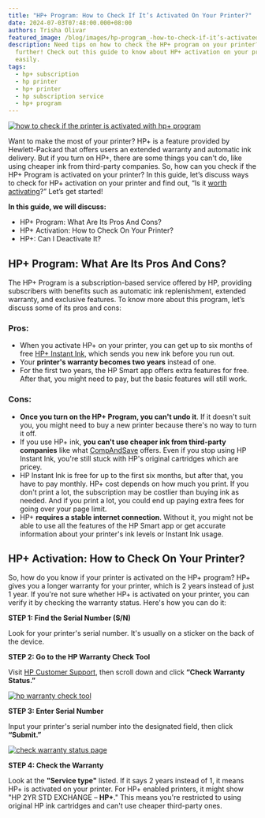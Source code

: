 ```yaml
---
title: "HP+ Program: How to Check If It’s Activated On Your Printer?"
date: 2024-07-03T07:48:00.000+08:00
authors: Trisha Olivar
featured_image: /blog/images/hp-program_-how-to-check-if-it’s-activated-on-your-printer.png
description: Need tips on how to check the HP+ program on your printer? Look no
  further! Check out this guide to know about HP+ activation on your printer
  easily.
tags:
  - hp+ subscription
  - hp printer
  - hp+ printer
  - hp subscription service
  - hp+ program
---
```



[![how to check if the printer is activated with hp+ program](/blog/images/hp-program_-how-to-check-if-it’s-activated-on-your-printer.png "How to Check if the Printer is Activated with HP+ Program")](/blog/images/hp-program_-how-to-check-if-it’s-activated-on-your-printer.png)

Want to make the most of your printer? HP+ is a feature provided by Hewlett-Packard that offers users an extended warranty and automatic ink delivery. But if you turn on HP+, there are some things you can't do, like using cheaper ink from third-party companies. So, how can you check if the HP+ Program is activated on your printer? In this guide, let’s discuss ways to check for HP+ activation on your printer and find out, “Is it [worth activating](https://www.compandsave.com/what-is-hp-plus-program-the-pros-and-cons)?” Let’s get started!

**In this guide, we will discuss:**

* HP+ Program: What Are Its Pros And Cons?
* HP+ Activation: How to Check On Your Printer?
* HP+: Can I Deactivate It?

## HP+ Program: What Are Its Pros And Cons?

The HP+ Program is a subscription-based service offered by HP, providing subscribers with benefits such as automatic ink replenishment, extended warranty, and exclusive features. To know more about this program, let’s discuss some of its pros and cons:

### Pros:

* When you activate HP+ on your printer, you can get up to six months of free [HP+ Instant Ink](https://www.compandsave.com/what-is-hp-instant-ink-program), which sends you new ink before you run out.
* Your **printer's warranty becomes two years** instead of one.
* For the first two years, the HP Smart app offers extra features for free. After that, you might need to pay, but the basic features will still work.

### Cons:

* **Once you turn on the HP+ Program, you can't undo it**. If it doesn't suit you, you might need to buy a new printer because there's no way to turn it off.
* If you use HP+ ink, **you can't use cheaper ink from third-party companies** like what [CompAndSave](https://www.compandsave.com/) offers. Even if you stop using HP Instant Ink, you're still stuck with HP's original cartridges which are pricey.
* HP Instant Ink is free for up to the first six months, but after that, you have to pay monthly. HP+ cost depends on how much you print. If you don't print a lot, the subscription may be costlier than buying ink as needed. And if you print a lot, you could end up paying extra fees for going over your page limit.
* HP+ **requires a stable internet connection**. Without it, you might not be able to use all the features of the HP Smart app or get accurate information about your printer's ink levels or Instant Ink usage.

## HP+ Activation: How to Check On Your Printer?

So, how do you know if your printer is activated on the HP+ program? HP+ gives you a longer warranty for your printer, which is 2 years instead of just 1 year. If you're not sure whether HP+ is activated on your printer, you can verify it by checking the warranty status. Here's how you can do it:

**STEP 1: Find the Serial Number (S/N)**

Look for your printer's serial number. It's usually on a sticker on the back of the device.

**STEP 2: Go to the HP Warranty Check Tool**

Visit [HP Customer Support](https://support.hp.com/us-en), then scroll down and click **“Check Warranty Status.”**

[![hp warranty check tool](/blog/images/hp-plus-1.png "HP Warranty Check Tool")](/blog/images/hp-plus-1.png)

**STEP 3: Enter Serial Number**

Input your printer's serial number into the designated field, then click **“Submit.”**

[![check warranty status page](/blog/images/hp-plus-2.png "Check Warranty Status Page")](/blog/images/hp-plus-2.png)

**STEP 4: Check the Warranty**

Look at the **"Service type"** listed. If it says 2 years instead of 1, it means HP+ is activated on your printer. For HP+ enabled printers, it might show "HP 2YR STD EXCHANGE – **HP+**." This means you're restricted to using original HP ink cartridges and can't use cheaper third-party ones.
